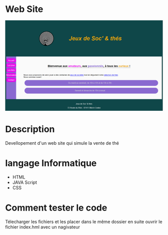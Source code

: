 # Web Site
![Contribution guidelines for this project](img/wholePage.png)
# Description 

Devellopement d'un web site qui simule la vente de thé 

# langage Informatique 
- HTML
- JAVA Script 
- CSS

# Comment tester le code 

Télecharger les fichiers et les placer dans le même dossier en suite ouvrir le fichier index.hml avec un nagivateur 
